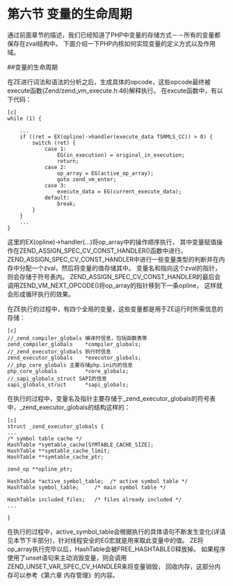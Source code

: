 # 第六节 变量的生命周期

通过前面章节的描述，我们已经知道了PHP中变量的存储方式－－所有的变量都保存在zval结构中。
下面介绍一下PHP内核如何实现变量的定义方式以及作用域。

##变量的生命周期

在ZE进行词法和语法的分析之后，生成具体的opcode，这些opcode最终被execute函数(Zend/zend_vm_execute.h:46)解释执行。
在excute函数中，有以下代码：

    [c]
    while (1) {

		...
		if ((ret = EX(opline)->handler(execute_data TSRMLS_CC)) > 0) {
			switch (ret) {
				case 1:
					EG(in_execution) = original_in_execution;
					return;
				case 2:
					op_array = EG(active_op_array);
					goto zend_vm_enter;
				case 3:
					execute_data = EG(current_execute_data);
				default:
					break;
			}
		}
		...
	}
这里的EX(opline)->handler(...)将op_array中的操作顺序执行，
其中变量赋值操作在ZEND_ASSIGN_SPEC_CV_CONST_HANDLER()函数中进行。
ZEND_ASSIGN_SPEC_CV_CONST_HANDLER中进行一些变量类型的判断并在内存中分配一个zval，然后将变量的值存储其中。
变量名和指向这个zval的指针，则会存储于符号表内。
ZEND_ASSIGN_SPEC_CV_CONST_HANDLER的最后会调用ZEND_VM_NEXT_OPCODE()将op_array的指针移到下一条opline，
这样就会形成循环执行的效果。

在ZE执行的过程中，有四个全局的变量，这些变量都是用于ZE运行时所需信息的存储：

	[c]
	//_zend_compiler_globals 编译时信息，包括函数表等
	zend_compiler_globals    *compiler_globals;
	//_zend_executor_globals 执行时信息
	zend_executor_globals    *executor_globals;
	//_php_core_globals 主要存储php.ini内的信息
	php_core_globals         *core_globals;
	//_sapi_globals_struct SAPI的信息
	sapi_globals_struct      *sapi_globals;

在执行的过程中，变量名及指针主要存储于_zend_executor_globals的符号表中，_zend_executor_globals的结构这样的：

	[c]
	struct _zend_executor_globals {
	...
    /* symbol table cache */
    HashTable *symtable_cache[SYMTABLE_CACHE_SIZE];
    HashTable **symtable_cache_limit;
    HashTable **symtable_cache_ptr;

    zend_op **opline_ptr;

    HashTable *active_symbol_table;  /* active symbol table */
    HashTable symbol_table;     /* main symbol table */

    HashTable included_files;   /* files already included */
	...

	}

在执行的过程中，active_symbol_table会根据执行的具体语句不断发生变化(详请见本节下半部分)，针对线程安全的EG宏就是用来取此变量中的值。
ZE将op_array执行完毕以后，HashTable会被FREE_HASHTABLE()释放掉。
 如果程序使用了unset语句来主动消毁变量，则会调用ZEND_UNSET_VAR_SPEC_CV_HANDLER来将变量销毁，
回收内存，这部分内存可以参考《第六章 内存管理》的内容。



